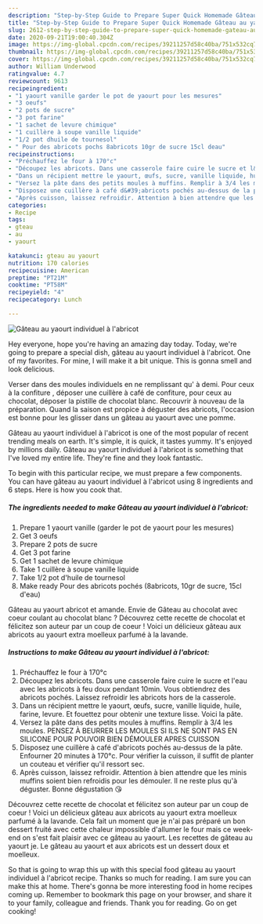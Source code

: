 ```yaml
---
description: "Step-by-Step Guide to Prepare Super Quick Homemade Gâteau au yaourt individuel à l&amp;#39;abricot"
title: "Step-by-Step Guide to Prepare Super Quick Homemade Gâteau au yaourt individuel à l&amp;#39;abricot"
slug: 2612-step-by-step-guide-to-prepare-super-quick-homemade-gateau-au-yaourt-individuel-a-l-and-39-abricot
date: 2020-09-21T19:00:40.304Z
image: https://img-global.cpcdn.com/recipes/39211257d58c40ba/751x532cq70/gateau-au-yaourt-individuel-a-labricot-photo-principale-de-la-recette.jpg
thumbnail: https://img-global.cpcdn.com/recipes/39211257d58c40ba/751x532cq70/gateau-au-yaourt-individuel-a-labricot-photo-principale-de-la-recette.jpg
cover: https://img-global.cpcdn.com/recipes/39211257d58c40ba/751x532cq70/gateau-au-yaourt-individuel-a-labricot-photo-principale-de-la-recette.jpg
author: William Underwood
ratingvalue: 4.7
reviewcount: 9613
recipeingredient:
- "1 yaourt vanille garder le pot de yaourt pour les mesures"
- "3 oeufs"
- "2 pots de sucre"
- "3 pot farine"
- "1 sachet de levure chimique"
- "1 cuillère à soupe vanille liquide"
- "1/2 pot dhuile de tournesol"
- " Pour des abricots pochs 8abricots 10gr de sucre 15cl deau"
recipeinstructions:
- "Préchauffez le four à 170°c"
- "Découpez les abricots. Dans une casserole faire cuire le sucre et l&#39;eau avec les abricots à feu doux pendant 10min. Vous obtiendrez des abricots pochés. Laissez refroidir les abricots hors de la casserole."
- "Dans un récipient mettre le yaourt, œufs, sucre, vanille liquide, huile, farine, levure. Et fouettez pour obtenir une texture lisse. Voici la pâte."
- "Versez la pâte dans des petits moules à muffins. Remplir à 3/4 les moules. PENSEZ À BEURRER LES MOULES SI ILS NE SONT PAS EN SILICONE POUR POUVOIR BIEN DÉMOULER APRES CUISSON"
- "Disposez une cuillère à café d&#39;abricots pochés au-dessus de la pâte. Enfourner 20 minutes à 170°c. Pour vérifier la cuisson, il suffit de planter un couteau et vérifier qu&#39;il ressort sec."
- "Après cuisson, laissez refroidir. Attention à bien attendre que les minis muffins soient bien refroidis pour les démouler. Il ne reste plus qu&#39;à déguster. Bonne dégustation 😘"
categories:
- Recipe
tags:
- gteau
- au
- yaourt

katakunci: gteau au yaourt 
nutrition: 170 calories
recipecuisine: American
preptime: "PT21M"
cooktime: "PT58M"
recipeyield: "4"
recipecategory: Lunch

---
```



![Gâteau au yaourt individuel à l&#39;abricot](https://img-global.cpcdn.com/recipes/39211257d58c40ba/751x532cq70/gateau-au-yaourt-individuel-a-labricot-photo-principale-de-la-recette.jpg)

Hey everyone, hope you're having an amazing day today. Today, we're going to prepare a special dish, gâteau au yaourt individuel à l&#39;abricot. One of my favorites. For mine, I will make it a bit unique. This is gonna smell and look delicious.

Verser dans des moules individuels en ne remplissant qu&#39; à demi. Pour ceux à la confiture , déposer une cuillère à café de confiture, pour ceux au chocolat, déposer la pistille de chocolat blanc. Recouvrir à nouveau de la préparation. Quand la saison est propice à déguster des abricots, l&#39;occasion est bonne pour les glisser dans un gâteau au yaourt avec une pomme.

Gâteau au yaourt individuel à l&#39;abricot is one of the most popular of recent trending meals on earth. It's simple, it is quick, it tastes yummy. It's enjoyed by millions daily. Gâteau au yaourt individuel à l&#39;abricot is something that I've loved my entire life. They're fine and they look fantastic.


To begin with this particular recipe, we must prepare a few components. You can have gâteau au yaourt individuel à l&#39;abricot using 8 ingredients and 6 steps. Here is how you cook that.

<!--inarticleads1-->

##### The ingredients needed to make Gâteau au yaourt individuel à l&#39;abricot:

1. Prepare 1 yaourt vanille (garder le pot de yaourt pour les mesures)
1. Get 3 oeufs
1. Prepare 2 pots de sucre
1. Get 3 pot farine
1. Get 1 sachet de levure chimique
1. Take 1 cuillère à soupe vanille liquide
1. Take 1/2 pot d&#39;huile de tournesol
1. Make ready  Pour des abricots pochés (8abricots, 10gr de sucre, 15cl d&#39;eau)


Gâteau au yaourt abricot et amande. Envie de Gâteau au chocolat avec coeur coulant au chocolat blanc ? Découvrez cette recette de chocolat et félicitez son auteur par un coup de coeur ! Voici un délicieux gâteau aux abricots au yaourt extra moelleux parfumé à la lavande. 

<!--inarticleads2-->

##### Instructions to make Gâteau au yaourt individuel à l&#39;abricot:

1. Préchauffez le four à 170°c
1. Découpez les abricots. Dans une casserole faire cuire le sucre et l&#39;eau avec les abricots à feu doux pendant 10min. Vous obtiendrez des abricots pochés. Laissez refroidir les abricots hors de la casserole.
1. Dans un récipient mettre le yaourt, œufs, sucre, vanille liquide, huile, farine, levure. Et fouettez pour obtenir une texture lisse. Voici la pâte.
1. Versez la pâte dans des petits moules à muffins. Remplir à 3/4 les moules. PENSEZ À BEURRER LES MOULES SI ILS NE SONT PAS EN SILICONE POUR POUVOIR BIEN DÉMOULER APRES CUISSON
1. Disposez une cuillère à café d&#39;abricots pochés au-dessus de la pâte. Enfourner 20 minutes à 170°c. Pour vérifier la cuisson, il suffit de planter un couteau et vérifier qu&#39;il ressort sec.
1. Après cuisson, laissez refroidir. Attention à bien attendre que les minis muffins soient bien refroidis pour les démouler. Il ne reste plus qu&#39;à déguster. Bonne dégustation 😘


Découvrez cette recette de chocolat et félicitez son auteur par un coup de coeur ! Voici un délicieux gâteau aux abricots au yaourt extra moelleux parfumé à la lavande. Cela fait un moment que je n&#39;ai pas préparé un bon dessert fruité avec cette chaleur impossible d&#39;allumer le four mais ce week-end on s&#39;est fait plaisir avec ce gâteau au yaourt. Les recettes de gâteau au yaourt je. Le gâteau au yaourt et aux abricots est un dessert doux et moelleux. 

So that is going to wrap this up with this special food gâteau au yaourt individuel à l&#39;abricot recipe. Thanks so much for reading. I am sure you can make this at home. There's gonna be more interesting food in home recipes coming up. Remember to bookmark this page on your browser, and share it to your family, colleague and friends. Thank you for reading. Go on get cooking!
